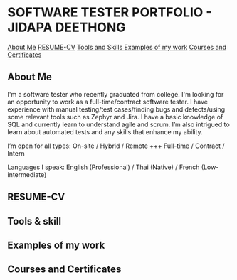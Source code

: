 # SOFTWARE TESTER PORTFOLIO - JIDAPA DEETHONG
[About Me](#about-me)
[RESUME-CV](#RESUME-CV)
[Tools and Skills ](#tools-and-skills)
[Examples of my work](#examples-of-my-work)
[Courses and Certificates](#Courses-and-Certificates)

## About Me
I'm a software tester who recently graduated from college. I'm looking for an opportunity to work as a full-time/contract software tester. I have experience with manual testing/test cases/finding bugs and defects/using some relevant tools such as Zephyr and Jira. I have a basic knowledge of SQL and currently learn to understand agile and scrum. I’m also intrigued to learn about automated tests and any skills that enhance my ability.

I’m open for all types: On-site / Hybrid / Remote +++ Full-time / Contract / Intern

Languages I speak: English (Professional) / Thai (Native) / French (Low-intermediate)

## RESUME-CV

## Tools & skill

## Examples of my work

## Courses and Certificates

